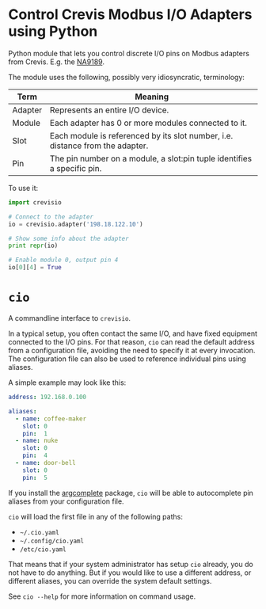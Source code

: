 Control Crevis Modbus I/O Adapters using Python
===============================================

Python module that lets you control discrete I/O pins on Modbus
adapters from Crevis. E.g. the [NA9189](http://beijerelectronics.co.in/en/Products/Distributed___IO/network-adapter-modules/Network___adapter___modules/MODBUS-TCP___NA9189.html).

The module uses the following, possibly very idiosyncratic,
terminology:

| Term    | Meaning                                                                       |
|---------|-------------------------------------------------------------------------------|
| Adapter | Represents an entire I/O device.                                              |
| Module  | Each adapter has 0 or more modules connected to it.                           |
| Slot    | Each module is referenced by its slot number, i.e. distance from the adapter. |
| Pin     | The pin number on a module, a slot:pin tuple identifies a specific pin.       |

To use it:

```python
import crevisio

# Connect to the adapter
io = crevisio.adapter('198.18.122.10')

# Show some info about the adapter
print repr(io)

# Enable module 0, output pin 4
io[0][4] = True
```

`cio`
=====

A commandline interface to `crevisio`.

In a typical setup, you often contact the same I/O, and have fixed
equipment connected to the I/O pins. For that reason, `cio` can read
the default address from a configuration file, avoiding the need to
specify it at every invocation. The configuration file can also be
used to reference individual pins using aliases.

A simple example may look like this:

```yaml
address: 192.168.0.100

aliases:
  - name: coffee-maker
    slot: 0
    pin:  1
  - name: nuke
    slot: 0
    pin:  4
  - name: door-bell
    slot: 0
    pin:  5
```

If you install the
[argcomplete](https://github.com/kislyuk/argcomplete) package, `cio`
will be able to autocomplete pin aliases from your configuration file.

`cio` will load the first file in any of the following paths:
- `~/.cio.yaml`
- `~/.config/cio.yaml`
- `/etc/cio.yaml`

That means that if your system administrator has setup `cio` already,
you do not have to do anything. But if you would like to use a
different address, or different aliases, you can override the system
default settings.

See `cio --help` for more information on command usage.
